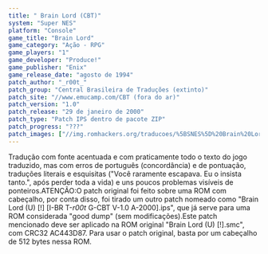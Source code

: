 ```yaml
---
title: " Brain Lord (CBT)"
system: "Super NES"
platform: "Console"
game_title: "Brain Lord"
game_category: "Ação - RPG"
game_players: "1"
game_developer: "Produce!"
game_publisher: "Enix"
game_release_date: "agosto de 1994"
patch_author: "_r00t_"
patch_group: "Central Brasileira de Traduções (extinto)"
patch_site: "//www.emucamp.com/CBT (fora do ar)"
patch_version: "1.0"
patch_release: "29 de janeiro de 2000"
patch_type: "Patch IPS dentro de pacote ZIP"
patch_progress: "???"
patch_images: ["//img.romhackers.org/traducoes/%5BSNES%5D%20Brain%20Lord%20-%20CBT%20-%201.png","//img.romhackers.org/traducoes/%5BSNES%5D%20Brain%20Lord%20-%20CBT%20-%202.png","//img.romhackers.org/traducoes/%5BSNES%5D%20Brain%20Lord%20-%20CBT%20-%203.png"]
---
```

Tradução com fonte acentuada e com praticamente todo o texto do jogo traduzido, mas com erros de português (concordância) e de pontuação, traduções literais e esquisitas ("Você raramente escapava. Eu o insista tanto.", após perder toda a vida) e uns poucos problemas visíveis de ponteiros.ATENÇÃO:O patch original foi feito sobre uma ROM com cabeçalho, por conta disso, foi tirado um outro patch nomeado como "Brain Lord (U) [!] [I-BR T-_r00t_ G-CBT V-1.0 A-2000].ips", que já serve para uma ROM considerada "good dump" (sem modificações).Este patch mencionado deve ser aplicado na ROM original "Brain Lord (U) [!].smc", com CRC32 AC443D87. Para usar o patch original, basta por um cabeçalho de 512 bytes nessa ROM.